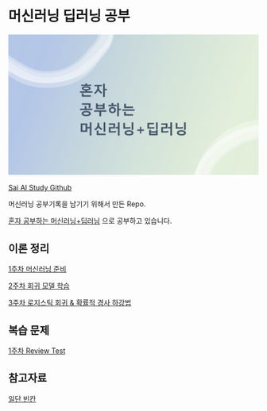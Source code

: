 # 머신러닝 딥러닝 공부
![](raw/background.png)

[Sai AI Study Github](https://github.com/sju-coml/SAI-2022-Team-I)

머신러닝 공부기록을 남기기 위해서 만든 Repo.

[혼자 공부하는 머신러닝+딥러닝](http://www.yes24.com/Product/Goods/96024871) 으로 공부하고 있습니다.

## 이론 정리
[1주차 머신러닝 준비](Theory/Week01_start.md)

[2주차 회귀 모델 학습](Theory/Week02_Regression.md)

[3주차 로지스틱 회귀 & 확률적 경사 하강법](Theory/Week03_Logistic.md)

## 복습 문제
[1주차 Review Test](ReviewTest/Week01.md)

## 참고자료
[일단 빈칸]()
